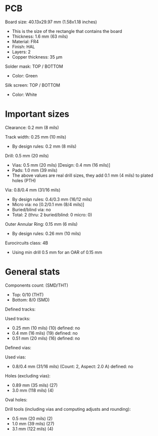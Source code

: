 # PCB

Board size: 40.13x29.97 mm (1.58x1.18 inches)

- This is the size of the rectangle that contains the board
- Thickness: 1.6 mm (63 mils)
- Material: FR4
- Finish: HAL
- Layers: 2
- Copper thickness: 35 µm

Solder mask: TOP / BOTTOM

- Color: Green

Silk screen: TOP / BOTTOM

- Color: White


# Important sizes

Clearance: 0.2 mm (8 mils)

Track width: 0.25 mm (10 mils)

- By design rules: 0.2 mm (8 mils)

Drill: 0.5 mm (20 mils)

- Vias: 0.5 mm (20 mils) [Design: 0.4 mm (16 mils)]
- Pads: 1.0 mm (39 mils)
- The above values are real drill sizes, they add 0.1 mm (4 mils) to plated holes (PTH)

Via: 0.8/0.4 mm (31/16 mils)

- By design rules: 0.4/0.3 mm (16/12 mils)
- Micro via: no [0.2/0.1 mm (8/4 mils)]
- Buried/blind via: no
- Total: 2 (thru: 2 buried/blind: 0 micro: 0)

Outer Annular Ring: 0.15 mm (6 mils)

- By design rules: 0.26 mm (10 mils)

Eurocircuits class: 4B
- Using min drill 0.5 mm for an OAR of 0.15 mm


# General stats

Components count: (SMD/THT)

- Top: 0/10 (THT)
- Bottom: 8/0 (SMD)

Defined tracks:


Used tracks:

- 0.25 mm (10 mils) (10) defined: no
- 0.4 mm (16 mils) (19) defined: no
- 0.51 mm (20 mils) (16) defined: no

Defined vias:


Used vias:

- 0.8/0.4 mm (31/16 mils) (Count: 2, Aspect: 2.0 A) defined: no

Holes (excluding vias):

- 0.89 mm (35 mils) (27)
- 3.0 mm (118 mils) (4)

Oval holes:


Drill tools (including vias and computing adjusts and rounding):

- 0.5 mm (20 mils) (2)
- 1.0 mm (39 mils) (27)
- 3.1 mm (122 mils) (4)




